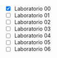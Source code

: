  - [x] Laboratorio 00
 - [ ] Laboratorio 01
 - [ ] Laboratorio 02
 - [ ] Laboratorio 03
 - [ ] Laboratorio 04
 - [ ] Laboratorio 05
 - [ ] Laboratorio 06